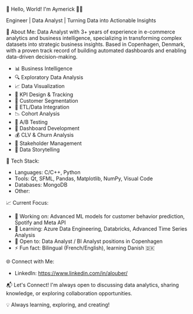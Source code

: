 👋 Hello, World! I'm Aymerick 👨‍💻

Engineer | Data Analyst  | Turning Data into Actionable Insights

🌟 About Me:
Data Analyst with 3+ years of experience in e-commerce analytics and business intelligence, specializing in transforming complex datasets into strategic business insights. 
Based in Copenhagen, Denmark, with a proven track record of building automated dashboards and enabling data-driven decision-making.

- 📊 Business Intelligence
- 🔍 Exploratory Data Analysis
-  📈 Data Visualization
- 🎯 KPI Design & Tracking
- 👥 Customer Segmentation
- 🔄 ETL/Data Integration
- 📉 Cohort Analysis
- 🧪 A/B Testing
- 📱 Dashboard Development
- 💰 CLV & Churn Analysis
- 🤝 Stakeholder Management
- 📝 Data Storytelling


🚀 Tech Stack:
- Languages: C/C++, Python
- Tools: Qt, SFML, Pandas, Matplotlib, NumPy, Visual Code
- Databases: MongoDB
- Other: 

📈 Current Focus:

- 🔭 Working on: Advanced ML models for customer behavior prediction, Spotify and Meta API
- 🌱 Learning: Azure Data Engineering, Databricks, Advanced Time Series Analysis
- 👯 Open to: Data Analyst / BI Analyst positions in Copenhagen
- ⚡ Fun fact: Bilingual (French/English), learning Danish 🇩🇰

🌐 Connect with Me:
- LinkedIn: https://www.linkedin.com/in/alouber/

📬 Let's Connect!
I'm always open to discussing data analytics, sharing knowledge, or exploring collaboration opportunities.

💡 Always learning, exploring, and creating!
